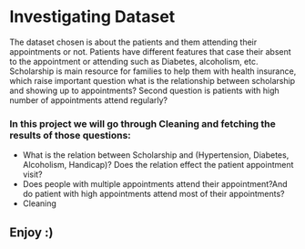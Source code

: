 <h1>Investigating Dataset</h1>

<p>The dataset chosen is about the patients and them attending their appointments or not. Patients have different features that case their absent to the appointment or attending such as Diabetes, alcoholism, etc. Scholarship is main resource for families to help them with health insurance, which raise important question what is the relationship between scholarship and showing up to appointments? Second question is patients with high number of appointments attend regularly?</p>

<h3>In this project we will go through Cleaning and fetching the results of those questions:</h3>
<ul>
<li>What is the relation between Scholarship and (Hypertension, Diabetes, Alcoholism, Handicap)? Does the relation effect the patient appointment visit?</li>
<li> Does people with multiple appointments attend their appointment?And do patient with high appointments attend most of their appointments?</li>
<li>Cleaning</li>
</ul>


<h2>Enjoy :) </h2>